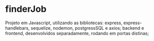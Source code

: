 # finderJob
Projeto em Javascript, utilizando as bibliotecas: express, express-handlebars, sequelize, nodemon, postgressSQL e axios;
backend e frontend, desenvolvidos separadamente, rodando em portas distinas;
